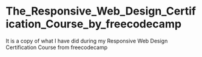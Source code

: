 # The_Responsive_Web_Design_Certification_Course_by_freecodecamp
It is a copy of what I have did during my Responsive Web Design Certification Course from freecodecamp
